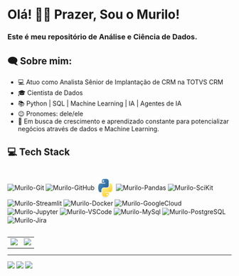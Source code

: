 <h1 align="left">Olá! 👋😄 Prazer, Sou o Murilo! </h1>
<h3 align="left">Este é meu repositório de Análise e Ciência de Dados.</h3>

<h2 align="left">🗨 Sobre mim:</h2>

- 💻 Atuo como Analista Sênior de Implantação de CRM na TOTVS CRM
- 🎓 Cientista de Dados
- 📚 Python | SQL | Machine Learning | IA | Agentes de IA
- 😉 Pronomes: dele/ele
- 🚀 Em busca de crescimento e aprendizado constante para potencializar negócios através de dados e Machine Learning.

<h2 align="left">💻 Tech Stack</h2>
 <div style="display: inline_block"><br>
  <img align="center" alt="Murilo-Git" height="40" width="40"src="https://cdn.jsdelivr.net/gh/devicons/devicon/icons/git/git-original.svg" />
  <img align="center" alt="Murilo-GitHub" height="50" width="40"src="https://cdn.jsdelivr.net/gh/devicons/devicon/icons/github/github-original.svg" />
  <img align="center" alt="Murilo-Python" height="50" width="40"src="https://raw.githubusercontent.com/devicons/devicon/master/icons/python/python-original.svg" />
  <img align="center" alt="Murilo-Pandas" height="50" width="50"src="https://cdn.jsdelivr.net/gh/devicons/devicon@latest/icons/pandas/pandas-original-wordmark.svg" />
  <img align="center" alt="Murilo-SciKit" height="50" width="50"src="https://cdn.jsdelivr.net/gh/devicons/devicon@latest/icons/scikitlearn/scikitlearn-original.svg" />
  <img align="center" alt="Murilo-Streamlit" height="50" width="50"src="https://cdn.jsdelivr.net/gh/devicons/devicon@latest/icons/streamlit/streamlit-plain-wordmark.svg" />
  <img align="center" alt="Murilo-Docker" height="40" width="50"src="https://cdn.jsdelivr.net/gh/devicons/devicon@latest/icons/docker/docker-original-wordmark.svg" />
  <img align="center" alt="Murilo-GoogleCloud" height="70" width="70"src="https://cdn.jsdelivr.net/gh/devicons/devicon@latest/icons/googlecloud/googlecloud-original-wordmark.svg" />
  <img  align="center" alt="Murilo-Jupyter" height="40" width="50"src="https://cdn.jsdelivr.net/gh/devicons/devicon/icons/jupyter/jupyter-original-wordmark.svg" />
  <img  align="center" alt="Murilo-VSCode" height="50" width="40"src="https://cdn.jsdelivr.net/gh/devicons/devicon@latest/icons/vscode/vscode-original-wordmark.svg" />
  <img  align="center" alt="Murilo-MySql" height="60" width="70"src="https://cdn.jsdelivr.net/gh/devicons/devicon/icons/mysql/mysql-original-wordmark.svg" />
  <img  align="center" alt="Murilo-PostgreSQL" height="40" width="40"src="https://cdn.jsdelivr.net/gh/devicons/devicon/icons/postgresql/postgresql-original-wordmark.svg" />
  <img  align="center" alt="Murilo-Jira" height="30" width="40"src="https://cdn.jsdelivr.net/gh/devicons/devicon/icons/jira/jira-original-wordmark.svg" />
 
  
 
</div>

##

<table align="center">
  <row>
    <td>
     <!-- Card -->
      <img height='200' src='https://github-readme-stats.vercel.app/api/top-langs/?username=muriloWeber&layout=compact&theme=dark'>
    </td>
    <td>
      <img height='200' src='https://github-readme-stats.vercel.app/api?username=muriloWeber&show_icons=true&theme=dark'>
    </td>
  </row>
</table> 

--------------
</div>
  
<div> 
  <a href="https://instagram.com/murilodesouzaweber" target="_blank"><img src="https://img.shields.io/badge/-Instagram-%23E4405F?style=for-the-badge&logo=instagram&logoColor=white" target="_blank"></a>
 	<a href = "mailto:caboeb@gmail.com"><img src="https://img.shields.io/badge/-Gmail-%23333?style=for-the-badge&logo=gmail&logoColor=white" target="_blank"></a>
  <a href="https://www.linkedin.com/in/murilo-de-souza-weber" target="_blank"><img src="https://img.shields.io/badge/-LinkedIn-%230077B5?style=for-the-badge&logo=linkedin&logoColor=white" target="_blank"></a> 
 
</div>
